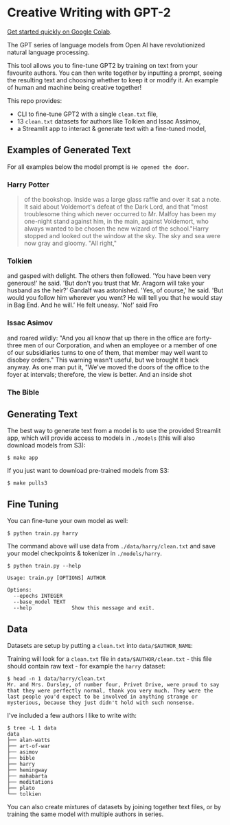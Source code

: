 # Creative Writing with GPT-2

[Get started quickly on Google Colab]().

The GPT series of language models from Open AI have revolutionized natural language processing.

This tool allows you to fine-tune GPT2 by training on text from your favourite authors.  You can then write together by inputting a prompt, seeing the resulting text and choosing whether to keep it or modify it.  An example of human and machine being creative together!

This repo provides:

- CLI to fine-tune GPT2 with a single `clean.txt` file,
- 13 `clean.txt` datasets for authors like Tolkien and Issac Assimov,
- a Streamlit app to interact & generate text with a fine-tuned model,


## Examples of Generated Text

For all examples below the model prompt is `He opened the door`.

### Harry Potter

> of the bookshop. Inside was a large glass raffle and over it sat a note. It said about Voldemort's defeat of the Dark Lord, and that "most troublesome thing which never occurred to Mr. Malfoy has been my one-night stand against him, in the main, against Voldemort, who always wanted to be chosen the new wizard of the school."Harry stopped and looked out the window at the sky. The sky and sea were now gray and gloomy. "All right,"

### Tolkien

and gasped with delight. The others then followed. 'You have been very generous!' he said. 'But don't you trust that Mr. Aragorn will take your husband as the heir?’ Gandalf was astonished. 'Yes, of course,' he said. 'But would you follow him wherever you went? He will tell you that he would stay in Bag End. And he will.’ He felt uneasy. 'No!’ said Fro

### Issac Asimov

and roared wildly: "And you all know that up there in the office are forty-three men of our Corporation, and when an employee or a member of one of our subsidiaries turns to one of them, that member may well want to disobey orders."    This warning wasn't useful, but we brought it back anyway. As one man put it, "We've moved the doors of the office to the foyer at intervals; therefore, the view is better. And an inside shot

### The Bible


## Generating Text

The best way to generate text from a model is to use the provided Streamlit app, which will provide access to models in `./models` (this will also download models from S3):

```shell
$ make app
```

If you just want to download pre-trained models from S3:

```shell
$ make pulls3
```


## Fine Tuning

You can fine-tune your own model as well: 

```shell
$ python train.py harry
```
The command above will use data from `./data/harry/clean.txt` and save your model checkpoints & tokenizer in `./models/harry`.

```shell
$ python train.py --help

Usage: train.py [OPTIONS] AUTHOR

Options:
  --epochs INTEGER
  --base_model TEXT
  --help             Show this message and exit.
```

## Data

Datasets are setup by putting a `clean.txt` into `data/$AUTHOR_NAME`:

Training will look for a `clean.txt` file in `data/$AUTHOR/clean.txt` - this file should contain raw text - for example the `harry` dataset:

```shell
$ head -n 1 data/harry/clean.txt
Mr. and Mrs. Dursley, of number four, Privet Drive, were proud to say that they were perfectly normal, thank you very much. They were the last people you'd expect to be involved in anything strange or mysterious, because they just didn't hold with such nonsense.
```

I've included a few authors I like to write with:

```
$ tree -L 1 data
data
├── alan-watts
├── art-of-war
├── asimov
├── bible
├── harry
├── hemingway
├── mahabarta
├── meditations
├── plato
└── tolkien
```

You can also create mixtures of datasets by joining together text files, or by training the same model with multiple authors in series.
